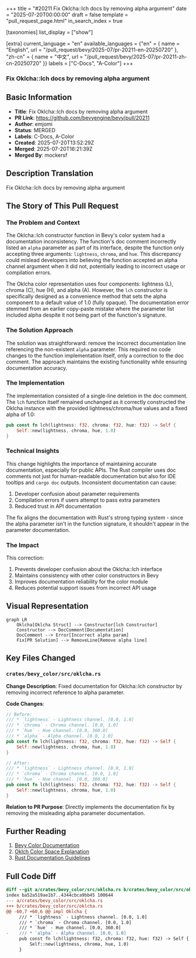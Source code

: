 +++
title = "#20211 Fix Oklcha::lch docs by removing alpha argument"
date = "2025-07-20T00:00:00"
draft = false
template = "pull_request_page.html"
in_search_index = true

[taxonomies]
list_display = ["show"]

[extra]
current_language = "en"
available_languages = {"en" = { name = "English", url = "/pull_request/bevy/2025-07/pr-20211-en-20250720" }, "zh-cn" = { name = "中文", url = "/pull_request/bevy/2025-07/pr-20211-zh-cn-20250720" }}
labels = ["C-Docs", "A-Color"]
+++

### Fix Oklcha::lch docs by removing alpha argument

## Basic Information
- **Title**: Fix Oklcha::lch docs by removing alpha argument
- **PR Link**: https://github.com/bevyengine/bevy/pull/20211
- **Author**: emjomi
- **Status**: MERGED
- **Labels**: C-Docs, A-Color
- **Created**: 2025-07-20T13:52:29Z
- **Merged**: 2025-07-20T16:21:39Z
- **Merged By**: mockersf

## Description Translation
Fix Oklcha::lch docs by removing alpha argument

## The Story of This Pull Request

### The Problem and Context
The Oklcha::lch constructor function in Bevy's color system had a documentation inconsistency. The function's doc comment incorrectly listed an `alpha` parameter as part of its interface, despite the function only accepting three arguments: `lightness`, `chroma`, and `hue`. This discrepancy could mislead developers into believing the function accepted an alpha channel argument when it did not, potentially leading to incorrect usage or compilation errors.

The Oklcha color representation uses four components: lightness (L), chroma (C), hue (H), and alpha (A). However, the `lch` constructor is specifically designed as a convenience method that sets the alpha component to a default value of 1.0 (fully opaque). The documentation error stemmed from an earlier copy-paste mistake where the parameter list included alpha despite it not being part of the function's signature.

### The Solution Approach
The solution was straightforward: remove the incorrect documentation line referencing the non-existent `alpha` parameter. This required no code changes to the function implementation itself, only a correction to the doc comment. The approach maintains the existing functionality while ensuring documentation accuracy.

### The Implementation
The implementation consisted of a single-line deletion in the doc comment. The `lch` function itself remained unchanged as it correctly constructed the Oklcha instance with the provided lightness/chroma/hue values and a fixed alpha of 1.0:

```rust
pub const fn lch(lightness: f32, chroma: f32, hue: f32) -> Self {
    Self::new(lightness, chroma, hue, 1.0)
}
```

### Technical Insights
This change highlights the importance of maintaining accurate documentation, especially for public APIs. The Rust compiler uses doc comments not just for human-readable documentation but also for IDE tooltips and `cargo doc` outputs. Inconsistent documentation can cause:
1. Developer confusion about parameter requirements
2. Compilation errors if users attempt to pass extra parameters
3. Reduced trust in API documentation

The fix aligns the documentation with Rust's strong typing system - since the alpha parameter isn't in the function signature, it shouldn't appear in the parameter documentation.

### The Impact
This correction:
1. Prevents developer confusion about the Oklcha::lch interface
2. Maintains consistency with other color constructors in Bevy
3. Improves documentation reliability for the color module
4. Reduces potential support issues from incorrect API usage

## Visual Representation

```mermaid
graph LR
    Oklcha[Oklcha Struct] --> Constructor[lch Constructor]
    Constructor --> DocComment[Documentation]
    DocComment --> Error[Incorrect alpha param]
    Fix[PR Solution] --> RemoveLine[Remove alpha line]
```

## Key Files Changed
### `crates/bevy_color/src/oklcha.rs`
**Change Description**: Fixed documentation for Oklcha::lch constructor by removing incorrect reference to alpha parameter.

**Code Changes**:
```rust
// Before:
/// * `lightness` - Lightness channel. [0.0, 1.0]
/// * `chroma` - Chroma channel. [0.0, 1.0]
/// * `hue` - Hue channel. [0.0, 360.0]
/// * `alpha` - Alpha channel. [0.0, 1.0]
pub const fn lch(lightness: f32, chroma: f32, hue: f32) -> Self {
    Self::new(lightness, chroma, hue, 1.0)
}

// After:
/// * `lightness` - Lightness channel. [0.0, 1.0]
/// * `chroma` - Chroma channel. [0.0, 1.0]
/// * `hue` - Hue channel. [0.0, 360.0]
pub const fn lch(lightness: f32, chroma: f32, hue: f32) -> Self {
    Self::new(lightness, chroma, hue, 1.0)
}
```

**Relation to PR Purpose**: Directly implements the documentation fix by removing the misleading alpha parameter documentation.

## Further Reading
1. [Bevy Color Documentation](https://docs.rs/bevy_color/latest/bevy_color/)
2. [Oklch Color Space Explanation](https://evilmartians.com/chronicles/oklch-in-css-why-quit-it-and-how-to-use-it)
3. [Rust Documentation Guidelines](https://rust-lang.github.io/rfcs/1574-more-api-documentation-conventions.html)

## Full Code Diff
```diff
diff --git a/crates/bevy_color/src/oklcha.rs b/crates/bevy_color/src/oklcha.rs
index ba52a519ae1b7..4344cbca9bb45 100644
--- a/crates/bevy_color/src/oklcha.rs
+++ b/crates/bevy_color/src/oklcha.rs
@@ -60,7 +60,6 @@ impl Oklcha {
     /// * `lightness` - Lightness channel. [0.0, 1.0]
     /// * `chroma` - Chroma channel. [0.0, 1.0]
     /// * `hue` - Hue channel. [0.0, 360.0]
-    /// * `alpha` - Alpha channel. [0.0, 1.0]
     pub const fn lch(lightness: f32, chroma: f32, hue: f32) -> Self {
         Self::new(lightness, chroma, hue, 1.0)
     }
```